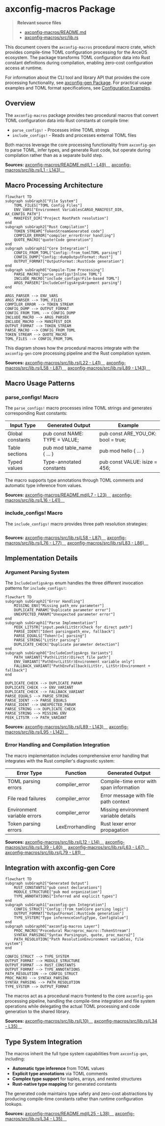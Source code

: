 # axconfig-macros Package

> **Relevant source files**
> * [axconfig-macros/README.md](https://github.com/arceos-org/axconfig-gen/blob/99357274/axconfig-macros/README.md)
> * [axconfig-macros/src/lib.rs](https://github.com/arceos-org/axconfig-gen/blob/99357274/axconfig-macros/src/lib.rs)

This document covers the `axconfig-macros` procedural macro crate, which provides compile-time TOML configuration processing for the ArceOS ecosystem. The package transforms TOML configuration data into Rust constant definitions during compilation, enabling zero-cost configuration access at runtime.

For information about the CLI tool and library API that provides the core processing functionality, see [axconfig-gen Package](/arceos-org/axconfig-gen/2-axconfig-gen-package). For practical usage examples and TOML format specifications, see [Configuration Examples](/arceos-org/axconfig-gen/4-configuration-examples).

## Overview

The `axconfig-macros` package provides two procedural macros that convert TOML configuration data into Rust constants at compile time:

* `parse_configs!` - Processes inline TOML strings
* `include_configs!` - Reads and processes external TOML files

Both macros leverage the core processing functionality from `axconfig-gen` to parse TOML, infer types, and generate Rust code, but operate during compilation rather than as a separate build step.

**Sources:** [axconfig-macros/README.md(L1 - L49)&emsp;](https://github.com/arceos-org/axconfig-gen/blob/99357274/axconfig-macros/README.md#L1-L49) [axconfig-macros/src/lib.rs(L1 - L143)&emsp;](https://github.com/arceos-org/axconfig-gen/blob/99357274/axconfig-macros/src/lib.rs#L1-L143)

## Macro Processing Architecture

```mermaid
flowchart TD
subgraph subGraph3["File System"]
    TOML_FILES["TOML Config Files"]
    ENV_VARS["Environment VariablesCARGO_MANIFEST_DIR, AX_CONFIG_PATH"]
    MANIFEST_DIR["Project RootPath resolution"]
end
subgraph subGraph2["Rust Compilation"]
    TOKEN_STREAM["TokenStreamGenerated code"]
    COMPILER_ERROR["compiler_errorError handling"]
    QUOTE_MACRO["quote!Code generation"]
end
subgraph subGraph1["Core Integration"]
    CONFIG_FROM_TOML["Config::from_tomlTOML parsing"]
    CONFIG_DUMP["Config::dumpOutputFormat::Rust"]
    OUTPUT_FORMAT["OutputFormat::RustCode generation"]
end
subgraph subGraph0["Compile-Time Processing"]
    PARSE_MACRO["parse_configs!Inline TOML"]
    INCLUDE_MACRO["include_configs!File-based TOML"]
    ARGS_PARSER["IncludeConfigsArgsArgument parsing"]
end

ARGS_PARSER --> ENV_VARS
ARGS_PARSER --> TOML_FILES
COMPILER_ERROR --> TOKEN_STREAM
CONFIG_DUMP --> OUTPUT_FORMAT
CONFIG_FROM_TOML --> CONFIG_DUMP
INCLUDE_MACRO --> ARGS_PARSER
INCLUDE_MACRO --> MANIFEST_DIR
OUTPUT_FORMAT --> TOKEN_STREAM
PARSE_MACRO --> CONFIG_FROM_TOML
TOKEN_STREAM --> QUOTE_MACRO
TOML_FILES --> CONFIG_FROM_TOML
```

This diagram shows how the procedural macros integrate with the `axconfig-gen` core processing pipeline and the Rust compilation system.

**Sources:** [axconfig-macros/src/lib.rs(L22 - L41)&emsp;](https://github.com/arceos-org/axconfig-gen/blob/99357274/axconfig-macros/src/lib.rs#L22-L41) [axconfig-macros/src/lib.rs(L58 - L87)&emsp;](https://github.com/arceos-org/axconfig-gen/blob/99357274/axconfig-macros/src/lib.rs#L58-L87) [axconfig-macros/src/lib.rs(L89 - L143)&emsp;](https://github.com/arceos-org/axconfig-gen/blob/99357274/axconfig-macros/src/lib.rs#L89-L143)

## Macro Usage Patterns

### parse_configs! Macro

The `parse_configs!` macro processes inline TOML strings and generates corresponding Rust constants:

|Input Type|Generated Output|Example|
| --- | --- | --- |
|Global constants|pub const NAME: TYPE = VALUE;|pub const ARE_YOU_OK: bool = true;|
|Table sections|pub mod table_name { ... }|pub mod hello { ... }|
|Typed values|Type-annotated constants|pub const VALUE: isize = 456;|

The macro supports type annotations through TOML comments and automatic type inference from values.

**Sources:** [axconfig-macros/README.md(L7 - L23)&emsp;](https://github.com/arceos-org/axconfig-gen/blob/99357274/axconfig-macros/README.md#L7-L23) [axconfig-macros/src/lib.rs(L16 - L41)&emsp;](https://github.com/arceos-org/axconfig-gen/blob/99357274/axconfig-macros/src/lib.rs#L16-L41)

### include_configs! Macro

The `include_configs!` macro provides three path resolution strategies:

```

```

**Sources:** [axconfig-macros/src/lib.rs(L58 - L87)&emsp;](https://github.com/arceos-org/axconfig-gen/blob/99357274/axconfig-macros/src/lib.rs#L58-L87) [axconfig-macros/src/lib.rs(L76 - L77)&emsp;](https://github.com/arceos-org/axconfig-gen/blob/99357274/axconfig-macros/src/lib.rs#L76-L77) [axconfig-macros/src/lib.rs(L83 - L86)&emsp;](https://github.com/arceos-org/axconfig-gen/blob/99357274/axconfig-macros/src/lib.rs#L83-L86)

## Implementation Details

### Argument Parsing System

The `IncludeConfigsArgs` enum handles the three different invocation patterns for `include_configs!`:

```mermaid
flowchart TD
subgraph subGraph2["Error Handling"]
    MISSING_ENV["Missing path_env parameter"]
    DUPLICATE_PARAM["Duplicate parameter error"]
    UNEXPECTED_PARAM["Unexpected parameter error"]
end
subgraph subGraph1["Parse Implementation"]
    PEEK_LITSTR["input.peek(LitStr)Check for direct path"]
    PARSE_IDENT["Ident parsingpath_env, fallback"]
    PARSE_EQUALS["Token![=] parsing"]
    PARSE_STRING["LitStr parsing"]
    DUPLICATE_CHECK["Duplicate parameter detection"]
end
subgraph subGraph0["IncludeConfigsArgs Variants"]
    PATH_VARIANT["Path(LitStr)Direct file path"]
    ENV_VARIANT["PathEnv(LitStr)Environment variable only"]
    FALLBACK_VARIANT["PathEnvFallback(LitStr, LitStr)Environment + fallback"]
end

DUPLICATE_CHECK --> DUPLICATE_PARAM
DUPLICATE_CHECK --> ENV_VARIANT
DUPLICATE_CHECK --> FALLBACK_VARIANT
PARSE_EQUALS --> PARSE_STRING
PARSE_IDENT --> PARSE_EQUALS
PARSE_IDENT --> UNEXPECTED_PARAM
PARSE_STRING --> DUPLICATE_CHECK
PARSE_STRING --> MISSING_ENV
PEEK_LITSTR --> PATH_VARIANT
```

**Sources:** [axconfig-macros/src/lib.rs(L89 - L143)&emsp;](https://github.com/arceos-org/axconfig-gen/blob/99357274/axconfig-macros/src/lib.rs#L89-L143) [axconfig-macros/src/lib.rs(L95 - L142)&emsp;](https://github.com/arceos-org/axconfig-gen/blob/99357274/axconfig-macros/src/lib.rs#L95-L142)

### Error Handling and Compilation Integration

The macro implementation includes comprehensive error handling that integrates with the Rust compiler's diagnostic system:

|Error Type|Function|Generated Output|
| --- | --- | --- |
|TOML parsing errors|compiler_error|Compile-time error with span information|
|File read failures|compiler_error|Error message with file path context|
|Environment variable errors|compiler_error|Missing environment variable details|
|Token parsing errors|LexErrorhandling|Rust lexer error propagation|

**Sources:** [axconfig-macros/src/lib.rs(L12 - L14)&emsp;](https://github.com/arceos-org/axconfig-gen/blob/99357274/axconfig-macros/src/lib.rs#L12-L14) [axconfig-macros/src/lib.rs(L39 - L40)&emsp;](https://github.com/arceos-org/axconfig-gen/blob/99357274/axconfig-macros/src/lib.rs#L39-L40) [axconfig-macros/src/lib.rs(L63 - L67)&emsp;](https://github.com/arceos-org/axconfig-gen/blob/99357274/axconfig-macros/src/lib.rs#L63-L67) [axconfig-macros/src/lib.rs(L79 - L81)&emsp;](https://github.com/arceos-org/axconfig-gen/blob/99357274/axconfig-macros/src/lib.rs#L79-L81)

## Integration with axconfig-gen Core

```mermaid
flowchart TD
subgraph subGraph2["Generated Output"]
    RUST_CONSTANTS["pub const declarations"]
    MODULE_STRUCTURE["pub mod organization"]
    TYPE_ANNOTATIONS["Inferred and explicit types"]
end
subgraph subGraph1["axconfig-gen Integration"]
    CONFIG_STRUCT["Config::from_tomlCore parsing logic"]
    OUTPUT_FORMAT["OutputFormat::RustCode generation"]
    TYPE_SYSTEM["Type inferenceConfigType, ConfigValue"]
end
subgraph subGraph0["axconfig-macros Layer"]
    PROC_MACRO["Procedural Macroproc_macro::TokenStream"]
    SYNTAX_PARSING["Syntax Parsingsyn, quote, proc_macro2"]
    PATH_RESOLUTION["Path ResolutionEnvironment variables, file system"]
end

CONFIG_STRUCT --> TYPE_SYSTEM
OUTPUT_FORMAT --> MODULE_STRUCTURE
OUTPUT_FORMAT --> RUST_CONSTANTS
OUTPUT_FORMAT --> TYPE_ANNOTATIONS
PATH_RESOLUTION --> CONFIG_STRUCT
PROC_MACRO --> SYNTAX_PARSING
SYNTAX_PARSING --> PATH_RESOLUTION
TYPE_SYSTEM --> OUTPUT_FORMAT
```

The macros act as a procedural macro frontend to the core `axconfig-gen` processing pipeline, handling the compile-time integration and file system operations while delegating the actual TOML processing and code generation to the shared library.

**Sources:** [axconfig-macros/src/lib.rs(L10)&emsp;](https://github.com/arceos-org/axconfig-gen/blob/99357274/axconfig-macros/src/lib.rs#L10-L10) [axconfig-macros/src/lib.rs(L34 - L35)&emsp;](https://github.com/arceos-org/axconfig-gen/blob/99357274/axconfig-macros/src/lib.rs#L34-L35)

## Type System Integration

The macros inherit the full type system capabilities from `axconfig-gen`, including:

* **Automatic type inference** from TOML values
* **Explicit type annotations** via TOML comments
* **Complex type support** for tuples, arrays, and nested structures
* **Rust-native type mapping** for generated constants

The generated code maintains type safety and zero-cost abstractions by producing compile-time constants rather than runtime configuration lookups.

**Sources:** [axconfig-macros/README.md(L25 - L38)&emsp;](https://github.com/arceos-org/axconfig-gen/blob/99357274/axconfig-macros/README.md#L25-L38) [axconfig-macros/src/lib.rs(L34 - L35)&emsp;](https://github.com/arceos-org/axconfig-gen/blob/99357274/axconfig-macros/src/lib.rs#L34-L35)